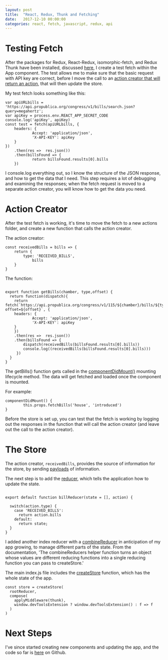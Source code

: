 ```yaml
---
layout: post
title:  "React, Redux, Thunk and Fetching"
date:   2017-12-10 00:00:00
categories: react, fetch, javascript, redux, api
---
```


# Testing Fetch

After the packages for Redux, React-Redux, isomorphic-fetch, and Redux Thunk have been installed, discussed [here](https://nadinesk.github.io/react,/setup,/javascript,/redux,/api/2017/12/03/setting-up-a-react-app-to-fetch-data.html), I create a test fetch within the App component. The test allows me to make sure that the basic request with API key are correct, before I move the call to an [action creator that will return an action](https://redux.js.org/docs/basics/Actions.html), that will then update the store. 

My test fetch looks something like this: 

```	
var apiURLbills = 'https://api.propublica.org/congress/v1/bills/search.json?query=megahertz';
var apiKey = process.env.REACT_APP_SECRET_CODE
console.log('apiKey', apiKey)    	
const test = fetch(apiURLbills, {
	headers: {
        	Accept: 'application/json',
        	'X-API-KEY': apiKey
	}
})
	.then(res =>  res.json())
	.then(billsFound => {
        	return billsFound.results[0].bills                	
	})
```

I console.log everything out, so I know the structure of the JSON response, and how to get the data that I need. This step requires a lot of debugging and examining the responses; when the fetch request is moved to a separate action creator, you will know how to get the data you need. 

# Action Creator 

After the test fetch is working, it's time to move the fetch to a new actions folder, and create a new function that calls the action creator. 

The action creator: 

```
const receivedBills = bills => {  
	return {
		type: 'RECEIVED_BILLS',
	    	bills
	}
}

```

The function: 

```

export function getBills(chamber, type,offset) {      
  return function(dispatch){                    
    return fetch(`https://api.propublica.org/congress/v1/115/${chamber}/bills/${type}.json?offset=${offset}`, {
	headers: {
        	Accept: 'application/json',
        	'X-API-KEY': apiKey
	}
    })     
    .then(res =>  res.json())
    .then(billsFound => {     	     	
     	dispatch(receivedBills(billsFound.results[0].bills))
     	console.log((receivedBills(billsFound.results[0].bills)))
     })   
  }
}

```

The getBills() function gets called in the [componentDidMount()](https://reactjs.org/docs/react-component.html#componentdidmount) mounting lifecycle method. The data will get fetched and loaded once the component is mounted. 

For example: 

```
componentDidMount() {    	
    	this.props.fetchBills('house', 'introduced')	  
}

```

Before the store is set up, you can test that the fetch is working by logging out the responses in the function that will call the action creator (and leave out the call to the action creator). 

# The Store

The action creator, `receivedBills`, provides the source of information for the store, by sending [payloads](https://en.wikipedia.org/wiki/Payload_(computing)) of information. 

The next step is to add the [reducer](https://redux.js.org/docs/basics/Reducers.html), which tells the application how to update the state. 

```

export default function billReducer(state = [], action) {
  
  switch(action.type) {
  	case 'RECEIVED_BILLS':    
      return action.bills          
    default:       
      return state;
  }  
}

``` 

I added another index reducer with a [combineReducer](https://redux.js.org/docs/api/combineReducers.html) in anticipation of my app growing, to manage different parts of the state. From the documentation, 'The combineReducers helper function turns an object whose values are different reducing functions into a single reducing function you can pass to createStore.'

The main index.js file includes the [createStore](https://github.com/reactjs/redux/blob/master/docs/api/createStore.md) function, which has the whole state of the app. 

```
const store = createStore(
  rootReducer,
  compose(
    applyMiddleware(thunk),
    window.devToolsExtension ? window.devToolsExtension() : f => f
  )
)

```

# Next Steps

I've since started creating new components and updating the app, and the code so far is [here](https://github.com/nadinesk/congress-bills) on Github. 


